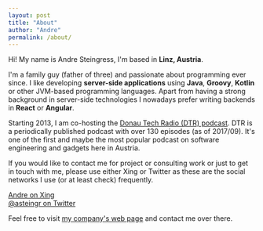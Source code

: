 ```yaml
---
layout: post
title: "About"
author: "Andre"
permalink: /about/
---
```

Hi! My name is Andre Steingress, I'm based in **Linz, Austria**.

I'm a family guy (father of three) and passionate about programming ever since. I like developing **server-side applications** using <strong>Java</strong>, <strong>Groovy</strong>, <strong>Kotlin</strong> or other JVM-based programming languages. Apart from having a strong background in server-side technologies I nowadays prefer writing backends in <strong>React</strong> or <strong>Angular</strong>.

Starting 2013, I am co-hosting the <a href="http://dtr.fm">Donau Tech Radio (DTR) podcast</a>. DTR is a periodically published podcast with over 130 episodes (as of 2017/09). It's one of the first and maybe the most popular podcast on software engineering and gadgets here in Austria.

If you would like to contact me for project or consulting work or just to get in touch with me, please use either Xing or Twitter as these are the social networks I use (or at least check) frequently. 

<a href="https://www.xing.com/profile/Andre_Steingress">Andre on Xing</a><br>
<a href="https://www.twitter.com/asteingr">@asteingr on Twitter</a>

Feel free to visit [my company's web page](https://www.appcare.at) and contact me over there. 